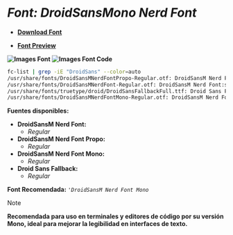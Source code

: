 <!-- Autor: Daniel Benjamin Perez Morales -->
<!-- GitHub: https://github.com/DanielPerezMoralesDev13 -->
<!-- Correo electrónico: danielperezdev@proton.me -->

# ***Font: DroidSansMono Nerd Font***

- **[Download Font](https://github.com/ryanoasis/nerd-fonts/releases/download/v3.2.1/DroidSansMono.zip "https://github.com/ryanoasis/nerd-fonts/releases/download/v3.2.1/DroidSansMono.zip")**

- **[Font Preview](https://www.programmingfonts.org/#droid-sans "https://www.programmingfonts.org/#droid-sans")**

**![Images Font](../../Fonts/DroidSansMono%20Nerd%20Font.png "Fonts/DroidSansMono Nerd Font.png")**
**![Images Font Code](../../Font%20Images%20Code/DroidSansMono%20Nerd%20Font%20Code.png "Font Images Code/DroidSansMono Nerd Font Code.png")**

```bash
fc-list | grep -iE "DroidSans" --color=auto
/usr/share/fonts/DroidSansMNerdFontPropo-Regular.otf: DroidSansM Nerd Font Propo:style=Regular
/usr/share/fonts/DroidSansMNerdFont-Regular.otf: DroidSansM Nerd Font:style=Regular
/usr/share/fonts/truetype/droid/DroidSansFallbackFull.ttf: Droid Sans Fallback:style=Regular
/usr/share/fonts/DroidSansMNerdFontMono-Regular.otf: DroidSansM Nerd Font Mono:style=Regular
```

**Fuentes disponibles:**

- **DroidSansM Nerd Font:**
  - *Regular*
- **DroidSansM Nerd Font Propo:**
  - *Regular*
- **DroidSansM Nerd Font Mono:**
  - *Regular*
- **Droid Sans Fallback:**
  - *Regular*

**Font Recomendada:** *`'DroidSansM Nerd Font Mono`*

> [!NOTE]
> **Recomendada para uso en terminales y editores de código por su versión Mono, ideal para mejorar la legibilidad en interfaces de texto.**

